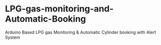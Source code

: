 # LPG-gas-monitoring-and-Automatic-Booking
Arduino Based LPG gas Monitoring &amp; Automatic Cylinder booking with Alert System
